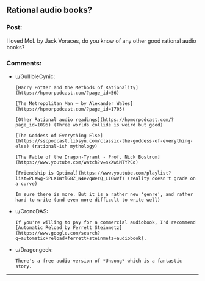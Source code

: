 ## Rational audio books?

### Post:

I loved MoL by Jack Voraces, do you know of any other good rational audio books?

### Comments:

- u/GullibleCynic:
  ```
  [Harry Potter and the Methods of Rationality](https://hpmorpodcast.com/?page_id=56)

  [The Metropolitan Man – by Alexander Wales](https://hpmorpodcast.com/?page_id=1705)

  [Other Rational audio readings](https://hpmorpodcast.com/?page_id=1096) (Three worlds collide is weird but good)

  [The Goddess of Everything Else](https://sscpodcast.libsyn.com/classic-the-goddess-of-everything-else) (rational-ish mythology)

  [The Fable of the Dragon-Tyrant - Prof. Nick Bostrom](https://www.youtube.com/watch?v=sxXwiMTYPCo)

  [Friendship is Optimal](https://www.youtube.com/playlist?list=PLXwg-6PLXIWYlG8Z_N4evqWezQ_LIGwVf) (reality doesn't grade on a curve)

  Im sure there is more. But it is a rather new 'genre', and rather hard to write (and even more difficult to write well)
  ```

- u/CronoDAS:
  ```
  If you're willing to pay for a commercial audiobook, I'd recommend [Automatic Reload by Ferrett Steinmetz](https://www.google.com/search?q=automatic+reload+ferrett+steinmetz+audiobook).
  ```

- u/Dragongeek:
  ```
  There's a free audio-version of *Unsong* which is a fantastic story.
  ```

---

